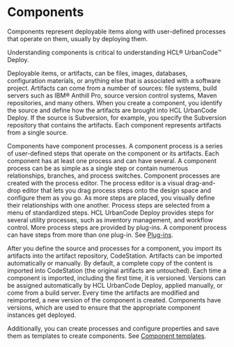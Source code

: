 # Components

Components represent deployable items along with user-defined processes that operate on them, usually by deploying them.

Understanding components is critical to understanding HCL® UrbanCode™ Deploy.

Deployable items, or artifacts, can be files, images, databases, configuration materials, or anything else that is associated with a software project. Artifacts can come from a number of sources: file systems, build servers such as IBM® Anthill Pro, source version control systems, Maven repositories, and many others. When you create a component, you identify the source and define how the artifacts are brought into HCL UrbanCode Deploy. If the source is Subversion, for example, you specify the Subversion repository that contains the artifacts. Each component represents artifacts from a single source.

Components have component processes. A component process is a series of user-defined steps that operate on the component or its artifacts. Each component has at least one process and can have several. A component process can be as simple as a single step or contain numerous relationships, branches, and process switches. Component processes are created with the process editor. The process editor is a visual drag-and-drop editor that lets you drag process steps onto the design space and configure them as you go. As more steps are placed, you visually define their relationships with one another. Process steps are selected from a menu of standardized steps. HCL UrbanCode Deploy provides steps for several utility processes, such as inventory management, and workflow control. More process steps are provided by plug-ins. A component process can have steps from more than one plug-in. See [Plug-ins](../../com.udeploy.reference.doc/topics/plugin_ch.md).

After you define the source and processes for a component, you import its artifacts into the artifact repository, CodeStation. Artifacts can be imported automatically or manually. By default, a complete copy of the content is imported into CodeStation \(the original artifacts are untouched\). Each time a component is imported, including the first time, it is versioned. Versions can be assigned automatically by HCL UrbanCode Deploy, applied manually, or come from a build server. Every time the artifacts are modified and reimported, a new version of the component is created. Components have versions, which are used to ensure that the appropriate component instances get deployed.

Additionally, you can create processes and configure properties and save them as templates to create components. See [Component templates](comp_template.md).

